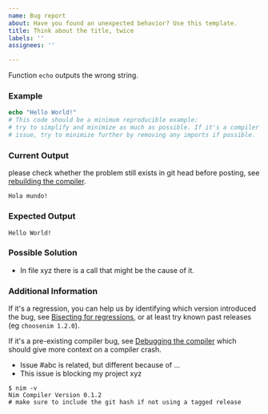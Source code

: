 ```yaml
---
name: Bug report
about: Have you found an unexpected behavior? Use this template.
title: Think about the title, twice
labels: ''
assignees: ''

---
```


Function `echo` outputs the wrong string.

### Example
```nim
echo "Hello World!"
# This code should be a minimum reproducible example:
# try to simplify and minimize as much as possible. If it's a compiler
# issue, try to minimize further by removing any imports if possible.
```

### Current Output
please check whether the problem still exists in git head before posting,
see [rebuilding the compiler](https://nim-lang.github.io/Nim/intern.html#rebuilding-the-compiler).
```
Hola mundo!
```

### Expected Output
```
Hello World!
```

### Possible Solution

* In file xyz there is a call that might be the cause of it.

### Additional Information
If it's a regression, you can help us by identifying which version introduced
the bug, see [Bisecting for regressions](https://nim-lang.github.io/Nim/intern.html#bisecting-for-regressions),
or at least try known past releases (eg `choosenim 1.2.0`).

If it's a pre-existing compiler bug, see [Debugging the compiler](https://nim-lang.github.io/Nim/intern.html#debugging-the-compiler)
which should give more context on a compiler crash.

* Issue #abc is related, but different because of ...
* This issue is blocking my project xyz

```
$ nim -v
Nim Compiler Version 0.1.2
# make sure to include the git hash if not using a tagged release
```
